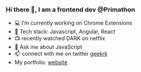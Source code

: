 ### Hi there 👋, I am a frontend dev @Primathon

- :computer: I’m currently working on Chrome Extensions
- :notebook: Tech stack: Javascript, Angular, React
- :tv: recently watched DARK on netflix
- 💬 Ask me about JavaScript
- 📫 connect with me on twitter [geekrk](https://twitter.com/geekrk)
- My portfolio: [website](https://rohitkumawat.online)
